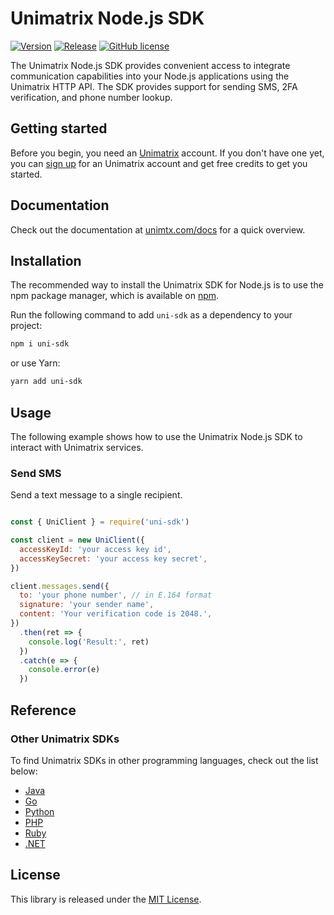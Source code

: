 # Unimatrix Node.js SDK

[![Version](https://img.shields.io/npm/v/uni-sdk.svg)](https://www.npmjs.com/package/uni-sdk) [![Release](https://img.shields.io/github/release/unimtx/uni-node-sdk.svg)](https://github.com/unimtx/uni-node-sdk/releases/latest) [![GitHub license](https://img.shields.io/badge/license-MIT-brightgreen.svg)](https://github.com/unimtx/uni-node-sdk/blob/main/LICENSE)

The Unimatrix Node.js SDK provides convenient access to integrate communication capabilities into your Node.js applications using the Unimatrix HTTP API. The SDK provides support for sending SMS, 2FA verification, and phone number lookup.

## Getting started

Before you begin, you need an [Unimatrix](https://www.unimtx.com/) account. If you don't have one yet, you can [sign up](https://www.unimtx.com/signup?s=node.sdk.gh) for an Unimatrix account and get free credits to get you started.

## Documentation

Check out the documentation at [unimtx.com/docs](https://www.unimtx.com/docs) for a quick overview.

## Installation

The recommended way to install the Unimatrix SDK for Node.js is to use the npm package manager, which is available on [npm](https://www.npmjs.com/package/uni-sdk).

Run the following command to add `uni-sdk` as a dependency to your project:

```bash
npm i uni-sdk
```

or use Yarn:
```bash
yarn add uni-sdk
```

## Usage

The following example shows how to use the Unimatrix Node.js SDK to interact with Unimatrix services.

### Send SMS

Send a text message to a single recipient.

```js

const { UniClient } = require('uni-sdk')

const client = new UniClient({
  accessKeyId: 'your access key id',
  accessKeySecret: 'your access key secret',
})

client.messages.send({
  to: 'your phone number', // in E.164 format
  signature: 'your sender name',
  content: 'Your verification code is 2048.',
})
  .then(ret => {
    console.log('Result:', ret)
  })
  .catch(e => {
    console.error(e)
  })

```

## Reference

### Other Unimatrix SDKs

To find Unimatrix SDKs in other programming languages, check out the list below:

- [Java](https://github.com/unimtx/uni-java-sdk)
- [Go](https://github.com/unimtx/uni-go-sdk)
- [Python](https://github.com/unimtx/uni-python-sdk)
- [PHP](https://github.com/unimtx/uni-php-sdk/)
- [Ruby](https://github.com/unimtx/uni-ruby-sdk)
- [.NET](https://github.com/unimtx/uni-dotnet-sdk)

## License

This library is released under the [MIT License](https://github.com/unimtx/uni-node-sdk/blob/main/LICENSE).
